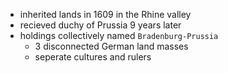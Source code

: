 - inherited lands in 1609 in the Rhine valley
- recieved duchy of Prussia 9 years later
- holdings collectively named `Bradenburg-Prussia`
	- 3 disconnected German land masses
	- seperate cultures and rulers